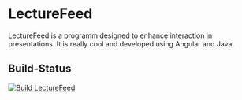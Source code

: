 # LectureFeed
LectureFeed is a programm designed to enhance interaction in presentations.
It is really cool and developed using Angular and Java.

## Build-Status
[![Build LectureFeed](https://github.com/MaximilianLincks/LectureFeed/actions/workflows/maven.yml/badge.svg)](https://github.com/MaximilianLincks/LectureFeed/actions/workflows/maven.yml)
